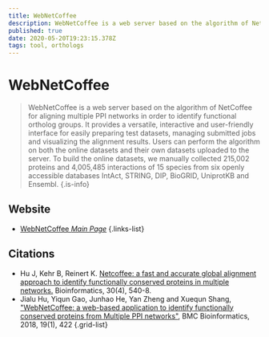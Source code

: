 ```yaml
---
title: WebNetCoffee
description: WebNetCoffee is a web server based on the algorithm of NetCoffee for aligning multiple PPI networks in order to identify functional ortholog groups.
published: true
date: 2020-05-20T19:23:15.378Z
tags: tool, orthologs
---
```


# WebNetCoffee

> WebNetCoffee is a web server based on the algorithm of NetCoffee for aligning multiple PPI networks in order to identify functional ortholog groups. It provides a versatile, interactive and user-friendly interface for easily preparing test datasets, managing submitted jobs and visualizing the alignment results. Users can perform the algorithm on both the online datasets and their own datasets uploaded to the server. To build the online datasets, we manually collected 215,002 proteins and 4,005,485 interactions of 15 species from six openly accessible databases IntAct, STRING, DIP, BioGRID, UniprotKB and Ensembl.
{.is-info}

 

## Website 

- [WebNetCoffee *Main Page*](http://www.nwpu-bioinformatics.com/WebNetCoffee/index.php)
 {.links-list}

## Citations

- Hu J, Kehr B, Reinert K. [Netcoffee: a fast and accurate global alignment approach to identify functionally conserved proteins in multiple networks.](https://academic.oup.com/bioinformatics/article/30/4/540/204711) Bioinformatics, 30(4), 540-8.
- Jialu Hu, Yiqun Gao, Junhao He, Yan Zheng and Xuequn Shang, ["WebNetCoffee: a web-based application to identify functionally conserved proteins from Multiple PPI networks"](https://bmcbioinformatics.biomedcentral.com/articles/10.1186/s12859-018-2443-4), BMC Bioinformatics, 2018, 19(1), 422
{.grid-list}